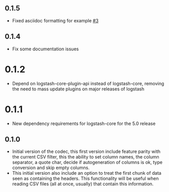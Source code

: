 ## 0.1.5
  - Fixed asciidoc formatting for example [#3](https://github.com/logstash-plugins/logstash-codec-csv/pull/3)

## 0.1.4
  - Fix some documentation issues

# 0.1.2
  - Depend on logstash-core-plugin-api instead of logstash-core, removing the need to mass update plugins on major releases of logstash
# 0.1.1
  - New dependency requirements for logstash-core for the 5.0 release
## 0.1.0
  - Initial version of the codec, this first version include feature parity with the current CSV filter, this the ability to set column names, the column separator, a quote char, decide if autogeneration of columns is ok, type conversion and skip empty columns.
  - This initial version also include an option to treat the first
chunk of data seen as containing the headers. This functionality
will be useful when reading CSV files (all at once, usually) that
contain this information.
